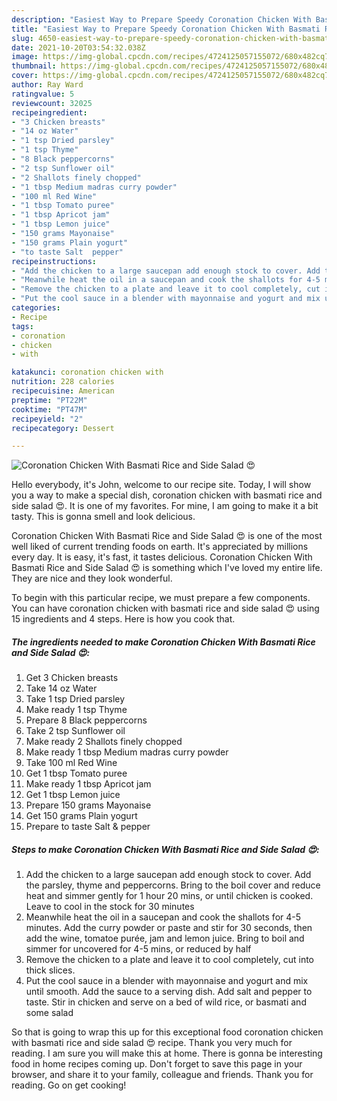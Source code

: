 ```yaml
---
description: "Easiest Way to Prepare Speedy Coronation Chicken With Basmati Rice and Side Salad 😍"
title: "Easiest Way to Prepare Speedy Coronation Chicken With Basmati Rice and Side Salad 😍"
slug: 4650-easiest-way-to-prepare-speedy-coronation-chicken-with-basmati-rice-and-side-salad
date: 2021-10-20T03:54:32.038Z
image: https://img-global.cpcdn.com/recipes/4724125057155072/680x482cq70/coronation-chicken-with-basmati-rice-and-side-salad-recipe-main-photo.jpg
thumbnail: https://img-global.cpcdn.com/recipes/4724125057155072/680x482cq70/coronation-chicken-with-basmati-rice-and-side-salad-recipe-main-photo.jpg
cover: https://img-global.cpcdn.com/recipes/4724125057155072/680x482cq70/coronation-chicken-with-basmati-rice-and-side-salad-recipe-main-photo.jpg
author: Ray Ward
ratingvalue: 5
reviewcount: 32025
recipeingredient:
- "3 Chicken breasts"
- "14 oz Water"
- "1 tsp Dried parsley"
- "1 tsp Thyme"
- "8 Black peppercorns"
- "2 tsp Sunflower oil"
- "2 Shallots finely chopped"
- "1 tbsp Medium madras curry powder"
- "100 ml Red Wine"
- "1 tbsp Tomato puree"
- "1 tbsp Apricot jam"
- "1 tbsp Lemon juice"
- "150 grams Mayonaise"
- "150 grams Plain yogurt"
- "to taste Salt  pepper"
recipeinstructions:
- "Add the chicken to a large saucepan add enough stock to cover. Add the parsley, thyme and peppercorns. Bring to the boil cover and reduce heat and simmer gently for 1 hour 20 mins, or until chicken is cooked. Leave to cool in the stock for 30 minutes"
- "Meanwhile heat the oil in a saucepan and cook the shallots for 4-5 minutes. Add the curry powder or paste and stir for 30 seconds, then add the wine, tomatoe purée, jam and lemon juice. Bring to boil and simmer for uncovered for 4-5 mins, or reduced by half"
- "Remove the chicken to a plate and leave it to cool completely, cut into thick slices."
- "Put the cool sauce in a blender with mayonnaise and yogurt and mix until smooth. Add the sauce to a serving dish. Add salt and pepper to taste. Stir in chicken and serve on a bed of wild rice, or basmati and some salad"
categories:
- Recipe
tags:
- coronation
- chicken
- with

katakunci: coronation chicken with 
nutrition: 228 calories
recipecuisine: American
preptime: "PT22M"
cooktime: "PT47M"
recipeyield: "2"
recipecategory: Dessert

---
```



![Coronation Chicken With Basmati Rice and Side Salad 😍](https://img-global.cpcdn.com/recipes/4724125057155072/680x482cq70/coronation-chicken-with-basmati-rice-and-side-salad-recipe-main-photo.jpg)

Hello everybody, it's John, welcome to our recipe site. Today, I will show you a way to make a special dish, coronation chicken with basmati rice and side salad 😍. It is one of my favorites. For mine, I am going to make it a bit tasty. This is gonna smell and look delicious.

Coronation Chicken With Basmati Rice and Side Salad 😍 is one of the most well liked of current trending foods on earth. It's appreciated by millions every day. It is easy, it's fast, it tastes delicious. Coronation Chicken With Basmati Rice and Side Salad 😍 is something which I've loved my entire life. They are nice and they look wonderful.




To begin with this particular recipe, we must prepare a few components. You can have coronation chicken with basmati rice and side salad 😍 using 15 ingredients and 4 steps. Here is how you cook that.

<!--inarticleads1-->

##### The ingredients needed to make Coronation Chicken With Basmati Rice and Side Salad 😍:

1. Get 3 Chicken breasts
1. Take 14 oz Water
1. Take 1 tsp Dried parsley
1. Make ready 1 tsp Thyme
1. Prepare 8 Black peppercorns
1. Take 2 tsp Sunflower oil
1. Make ready 2 Shallots finely chopped
1. Make ready 1 tbsp Medium madras curry powder
1. Take 100 ml Red Wine
1. Get 1 tbsp Tomato puree
1. Make ready 1 tbsp Apricot jam
1. Get 1 tbsp Lemon juice
1. Prepare 150 grams Mayonaise
1. Get 150 grams Plain yogurt
1. Prepare to taste Salt &amp; pepper




<!--inarticleads2-->

##### Steps to make Coronation Chicken With Basmati Rice and Side Salad 😍:

1. Add the chicken to a large saucepan add enough stock to cover. Add the parsley, thyme and peppercorns. Bring to the boil cover and reduce heat and simmer gently for 1 hour 20 mins, or until chicken is cooked. Leave to cool in the stock for 30 minutes
1. Meanwhile heat the oil in a saucepan and cook the shallots for 4-5 minutes. Add the curry powder or paste and stir for 30 seconds, then add the wine, tomatoe purée, jam and lemon juice. Bring to boil and simmer for uncovered for 4-5 mins, or reduced by half
1. Remove the chicken to a plate and leave it to cool completely, cut into thick slices.
1. Put the cool sauce in a blender with mayonnaise and yogurt and mix until smooth. Add the sauce to a serving dish. Add salt and pepper to taste. Stir in chicken and serve on a bed of wild rice, or basmati and some salad




So that is going to wrap this up for this exceptional food coronation chicken with basmati rice and side salad 😍 recipe. Thank you very much for reading. I am sure you will make this at home. There is gonna be interesting food in home recipes coming up. Don't forget to save this page in your browser, and share it to your family, colleague and friends. Thank you for reading. Go on get cooking!
